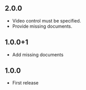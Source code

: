 ## 2.0.0

* Video control must be specified.
* Provide missing documents.

## 1.0.0+1

* Add missing documents

## 1.0.0

* First release
